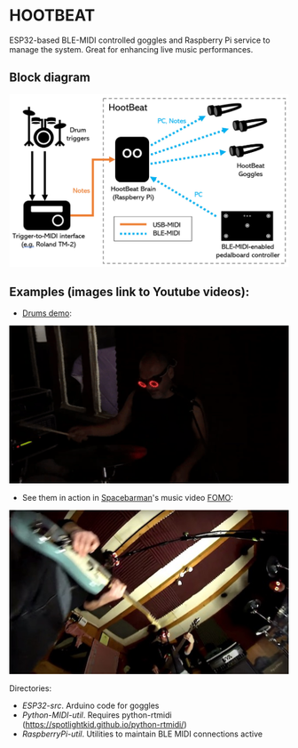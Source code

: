 # HOOTBEAT

ESP32-based BLE-MIDI controlled goggles and Raspberry Pi service to manage the system.
Great for enhancing live music performances.

## Block diagram
![HootBeat block diagram](HootBeat-block_diagram.jpg)

## Examples (images link to Youtube videos):

* [Drums demo](https://www.youtube.com/watch?v=fSSJu2f_Yg4):

[![HootBeat demo](mauro.gif)](https://www.youtube.com/watch?v=fSSJu2f_Yg4)

* See them in action in [Spacebarman](http://www.spacebarman.com)'s music video [FOMO](https://www.youtube.com/watch?v=7elgfIqfh_I):

[![Spacebarman - FOMO - music video](band.jpg)](https://www.youtube.com/watch?v=7elgfIqfh_I)

Directories:
- _ESP32-src_. Arduino code for goggles
- _Python-MIDI-util_. Requires python-rtmidi (https://spotlightkid.github.io/python-rtmidi/)
- _RaspberryPi-util_. Utilities to maintain BLE MIDI connections active

